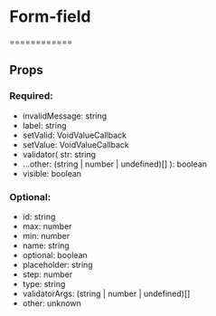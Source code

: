 
# Form-field
============
## Props

### Required:
  - invalidMessage: string
  - label: string
  - setValid: VoidValueCallback<boolean>
  - setValue: VoidValueCallback<string>
  - validator(
    str: string
  - ...other: (string | number | undefined)[]
  ): boolean
  - visible: boolean

### Optional:
  - id: string
  - max: number
  - min: number
  - name: string
  - optional: boolean
  - placeholder: string
  - step: number
  - type: string
  - validatorArgs: (string | number | undefined)[]
  - other: unknown
